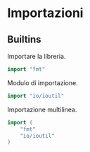 # Importazioni

## Builtins

Importare la libreria.

```go
import "fmt"
```

Modulo di importazione.

```go
import "io/ioutil"
```

Importazione multilinea.

```go
import (
	"fmt"
	"io/ioutil"
)
```
